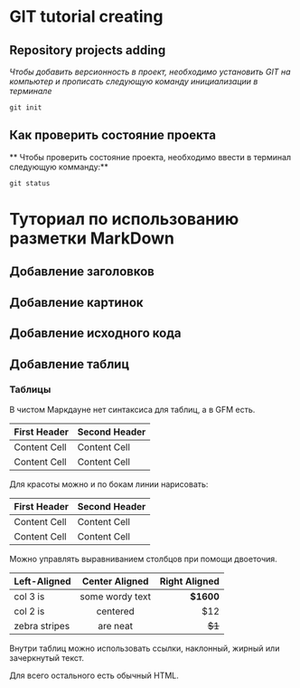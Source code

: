 # GIT tutorial creating

## Repository projects adding

*Чтобы добавить версионность в проект, необходимо установить GIT на компьютер и прописать следующую команду инициализации в терминале*
```fix
git init
```
## Как проверить состояние проекта
** Чтобы проверить состояние проекта, необходимо ввести в терминал следующую комманду:**
```fix
git status
```

# Туториал по использованию разметки MarkDown

## Добавление заголовков




## Добавление картинок



## Добавление исходного кода




## Добавление таблиц

### Таблицы

В чистом Маркдауне нет синтаксиса для таблиц, а в GFM
есть.

First Header | Second Header
------------- | -------------
Content Cell | Content Cell
Content Cell | Content Cell

Для красоты можно и по бокам линии нарисовать:

| First Header  | Second Header |
| ------------- | ------------- |
| Content Cell  | Content Cell  |
| Content Cell  | Content Cell  |

Можно управлять выравниванием столбцов при помощи
двоеточия.

| Left-Aligned  | Center Aligned  | Right Aligned |
|:------------- |:---------------:| -------------:|
| col 3 is      | some wordy text | **$1600**     |
| col 2 is      | centered        | $12           |
| zebra stripes | are neat        | ~~$1~~        |

Внутри таблиц можно использовать ссылки, наклонный,
жирный или зачеркнутый текст.

Для всего остального есть обычный HTML.